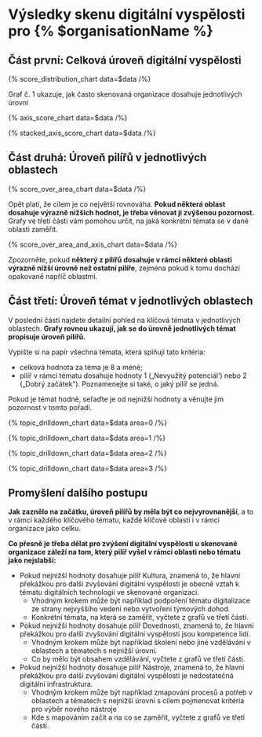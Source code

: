 # Výsledky skenu digitální vyspělosti pro {% $organisationName %}

## Část první: Celková úroveň digitální vyspělosti

{% score_distribution_chart data=$data /%}

Graf č. 1 ukazuje, jak často skenovaná organizace dosahuje jednotlivých úrovní

{% axis_score_chart data=$data /%}

{% stacked_axis_score_chart data=$data /%}

## Část druhá: Úroveň pilířů v jednotlivých oblastech

{% score_over_area_chart data=$data /%}

Opět platí, že cílem je co největší rovnováha. **Pokud některá oblast dosahuje výrazně nižších hodnot, je třeba věnovat ji zvýšenou pozornost.** Grafy ve třetí části vám pomohou určit, na jaká konkrétní témata se v dané oblasti zaměřit.

{% score_over_area_and_axis_chart data=$data /%}

Zpozorněte, pokud **některý z pilířů dosahuje v rámci některé oblasti výrazně nižší úrovně než ostatní pilíře**, zejména pokud k tomu dochází opakovaně napříč oblastmi.

## Část třetí: Úroveň témat v jednotlivých oblastech

V poslední části najdete detailní pohled na klíčová témata v jednotlivých oblastech. **Grafy rovnou ukazují, jak se do úrovně jednotlivých témat propisuje úroveň pilířů.**

Vypište si na papír všechna témata, která splňují tato kritéria:
- celková hodnota za téma je 8 a méně;
- pilíř v rámci tématu dosahuje hodnoty 1 („Nevyužitý potenciál‘) nebo 2 („Dobrý začátek“). Poznamenejte si také, o jaký pilíř se jedná.

Pokud je témat hodně, seřaďte je od nejnižší hodnoty a věnujte jim pozornost v tomto pořadí.

{% topic_drilldown_chart data=$data area=0 /%}

{% topic_drilldown_chart data=$data area=1 /%}

{% topic_drilldown_chart data=$data area=2 /%}

{% topic_drilldown_chart data=$data area=3 /%}

## Promyšlení dalšího postupu

**Jak zaznělo na začátku, úroveň pilířů by měla být co nejvyrovnanější**, a to v rámci každého klíčového tématu, každé klíčové oblasti i v rámci organizace jako celku.

**Co přesně je třeba dělat pro zvýšení digitální vyspělosti u skenované organizace záleží na tom, který pilíř vyšel v rámci oblasti nebo tématu jako nejslabší:**

- Pokud nejnižší hodnoty dosahuje pilíř Kultura, znamená to, že hlavní překážkou pro další zvyšování digitální vyspělosti je obecně vztah k tématu digitálních technologií ve skenované organizaci.
	- Vhodným krokem může být například podpoření tématu digitalizace ze strany nejvyššího vedení nebo vytvoření týmových dohod.
	- Konkrétní témata, na která se zaměřit, vyčtete z grafů ve třetí části.
- Pokud nejnižší hodnoty dosahuje pilíř Dovednosti, znamená to, že hlavní překážkou pro další zvyšování digitální vyspělosti jsou kompetence lidí.
	- Vhodným krokem může být například školení nebo jiné vzdělávání v oblastech a tématech s nejnižší úrovní.
	- Co by mělo být obsahem vzdělávání, vyčtete z grafů ve třetí části.
- Pokud nejnižší hodnoty dosahuje pilíř Nástroje, znamená to, že hlavní překážkou pro další zvyšování digitální vyspělosti je nedostatečná digitální infrastruktura.
	- Vhodným krokem může být například zmapování procesů a potřeb v oblastech a tématech s nejnižší úrovní s cílem pojmenovat kritéria pro výběr nového nástroje
	- Kde s mapováním začít a na co se zaměřit, vyčtete z grafů ve třetí části.

